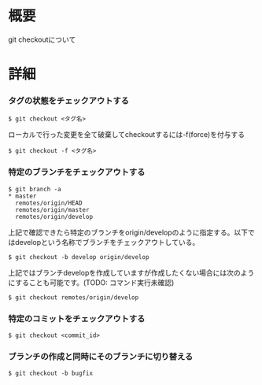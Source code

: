 # 概要
git checkoutについて

# 詳細

### タグの状態をチェックアウトする
```
$ git checkout <タグ名>
```

ローカルで行った変更を全て破棄してcheckoutするには-f(force)を付与する
```
$ git checkout -f <タグ名>
```

### 特定のブランチをチェックアウトする
```
$ git branch -a
* master 
  remotes/origin/HEAD
  remotes/origin/master
  remotes/origin/develop
```
上記で確認できたら特定のブランチをorigin/developのように指定する。以下ではdevelopという名称でブランチをチェックアウトしている。
```
$ git checkout -b develop origin/develop
```

上記ではブランチdevelopを作成していますが作成したくない場合には次のようにすることも可能です。(TODO: コマンド実行未確認)
```
$ git checkout remotes/origin/develop
```

### 特定のコミットをチェックアウトする
```
$ git checkout <commit_id>
```

### ブランチの作成と同時にそのブランチに切り替える
```
$ git checkout -b bugfix
```
